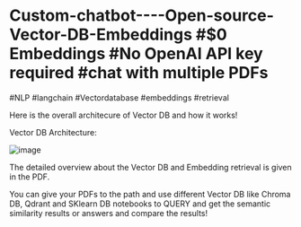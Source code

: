 # Custom-chatbot----Open-source-Vector-DB-Embeddings #$0 Embeddings #No OpenAI API key required #chat with multiple PDFs 
#NLP #langchain #Vectordatabase #embeddings #retrieval

Here is the overall architecure of Vector DB and how it works!



Vector DB Architecture:

![image](https://github.com/puneethegde/Custom-chatbot----Open-source-Vector-DB-Embeddings/assets/88820961/8a7bc642-2bdb-4631-9721-d07613218e3f)






The detailed overview about the Vector DB and Embedding retrieval is given in the PDF.

You can give your PDFs to the path and use different Vector DB like Chroma DB, Qdrant and SKlearn DB notebooks to QUERY and get the semantic similarity results or answers and compare the results!
 
 


